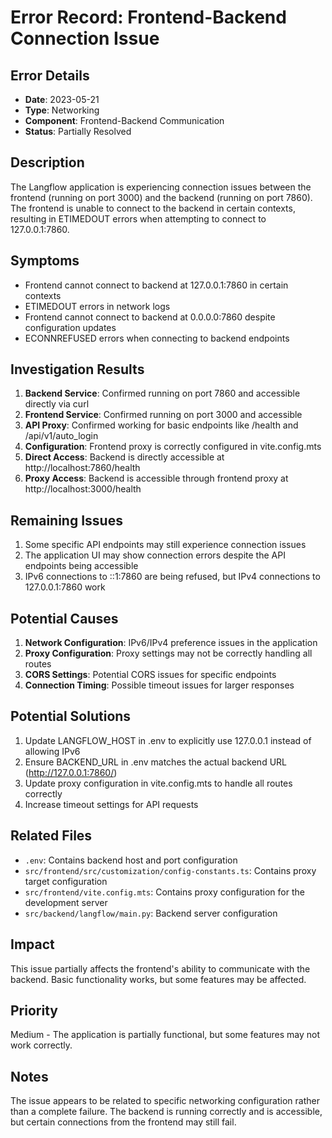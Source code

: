 # Error Record: Frontend-Backend Connection Issue

## Error Details
- **Date**: 2023-05-21
- **Type**: Networking
- **Component**: Frontend-Backend Communication
- **Status**: Partially Resolved

## Description
The Langflow application is experiencing connection issues between the frontend (running on port 3000) and the backend (running on port 7860). The frontend is unable to connect to the backend in certain contexts, resulting in ETIMEDOUT errors when attempting to connect to 127.0.0.1:7860.

## Symptoms
- Frontend cannot connect to backend at 127.0.0.1:7860 in certain contexts
- ETIMEDOUT errors in network logs
- Frontend cannot connect to backend at 0.0.0.0:7860 despite configuration updates
- ECONNREFUSED errors when connecting to backend endpoints

## Investigation Results
1. **Backend Service**: Confirmed running on port 7860 and accessible directly via curl
2. **Frontend Service**: Confirmed running on port 3000 and accessible
3. **API Proxy**: Confirmed working for basic endpoints like /health and /api/v1/auto_login
4. **Configuration**: Frontend proxy is correctly configured in vite.config.mts
5. **Direct Access**: Backend is directly accessible at http://localhost:7860/health
6. **Proxy Access**: Backend is accessible through frontend proxy at http://localhost:3000/health

## Remaining Issues
1. Some specific API endpoints may still experience connection issues
2. The application UI may show connection errors despite the API endpoints being accessible
3. IPv6 connections to ::1:7860 are being refused, but IPv4 connections to 127.0.0.1:7860 work

## Potential Causes
1. **Network Configuration**: IPv6/IPv4 preference issues in the application
2. **Proxy Configuration**: Proxy settings may not be correctly handling all routes
3. **CORS Settings**: Potential CORS issues for specific endpoints
4. **Connection Timing**: Possible timeout issues for larger responses

## Potential Solutions
1. Update LANGFLOW_HOST in .env to explicitly use 127.0.0.1 instead of allowing IPv6
2. Ensure BACKEND_URL in .env matches the actual backend URL (http://127.0.0.1:7860/)
3. Update proxy configuration in vite.config.mts to handle all routes correctly
4. Increase timeout settings for API requests

## Related Files
- `.env`: Contains backend host and port configuration
- `src/frontend/src/customization/config-constants.ts`: Contains proxy target configuration
- `src/frontend/vite.config.mts`: Contains proxy configuration for the development server
- `src/backend/langflow/main.py`: Backend server configuration

## Impact
This issue partially affects the frontend's ability to communicate with the backend. Basic functionality works, but some features may be affected.

## Priority
Medium - The application is partially functional, but some features may not work correctly.

## Notes
The issue appears to be related to specific networking configuration rather than a complete failure. The backend is running correctly and is accessible, but certain connections from the frontend may still fail.
